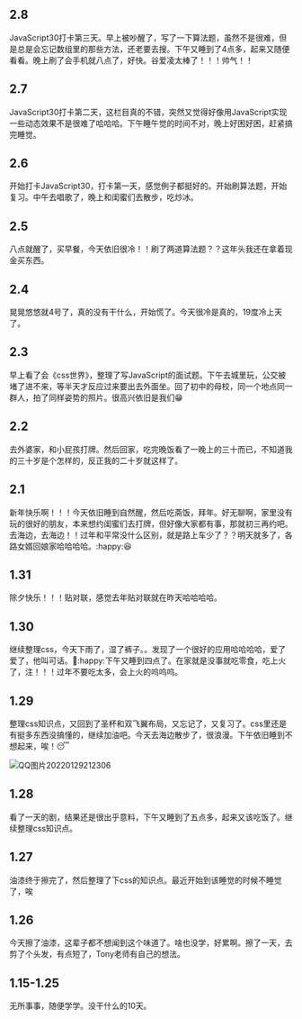 ## 2.8

JavaScript30打卡第三天。早上被吵醒了，写了一下算法题，虽然不是很难，但是总是会忘记数组里的那些方法，还老要去搜。下午又睡到了4点多，起来又随便看看。晚上刷了会手机就八点了，好快。谷爱凌太棒了！！！帅气！！

## 2.7

JavaScript30打卡第二天，这栏目真的不错，突然又觉得好像用JavaScript实现一些动态效果不是很难了哈哈哈。下午睡午觉的时间不对，晚上好困好困，赶紧搞完睡觉。

## 2.6

开始打卡JavaScript30，打卡第一天，感觉例子都挺好的。开始刷算法题，开始复习。中午去唱歌了，晚上和闺蜜们去散步，吃炒冰。

## 2.5

八点就醒了，买早餐，今天依旧很冷！！刷了两道算法题？？这年头我还在拿着现金买东西。

## 2.4

晃晃悠悠就4号了，真的没有干什么，开始慌了。今天很冷是真的，19度冷上天了。

## 2.3

早上看了会《css世界》，整理了写JavaScript的面试题。下午去城里玩，公交被堵了进不来，等半天才反应过来要出去外面坐。回了初中的母校，同一个地点同一群人，拍了同样姿势的照片。很高兴依旧是我们:grin:

## 2.2

去外婆家，和小屁孩打牌。然后回家，吃完晚饭看了一晚上的三十而已，不知道我的三十岁是个怎样的，反正我的二十岁就这样了。

## 2.1

新年快乐啊！！！今天依旧睡到自然醒，然后吃斋饭，拜年。好无聊啊，家里没有玩的很好的朋友，本来想约闺蜜们去打牌，但好像大家都有事，那就初三再约吧。去海边，去海边！！过年和平常没什么区别，就是路上车少了？？明天就多了，各路女婿回娘家哈哈哈哈。:happy::laughing:

## 1.31

除夕快乐！！！贴对联，感觉去年贴对联就在昨天哈哈哈哈。

## 1.30

继续整理css，今天下雨了，湿了裤子。。发现了一个很好的应用哈哈哈哈，爱了爱了，他叫可话。:1st_place_medal::happy:下午又睡到四点了。在家就是没事就吃零食，吃上火了，注！！！过年不要吃太多，会上火的呜呜呜。

## 1.29

整理css知识点，又回到了圣杯和双飞翼布局，又忘记了，又复习了。css里还是有挺多东西没搞懂的，继续加油吧。今天去海边散步了，很浪漫。下午依旧睡到不想起来，唉！:sleeping:

![QQ图片20220129212306](https://gitee.com/guoluyan53/image-bed/raw/master/img/QQ图片20220129212306.jpg)

## 1.28

看了一天的剧，结果还是很出乎意料，下午又睡到了五点多，起来又该吃饭了。继续整理css知识点。

## 1.27

油漆终于擦完了，然后整理了下css的知识点。最近开始到该睡觉的时候不睡觉了，唉

## 1.26

今天擦了油漆，这辈子都不想闻到这个味道了。啥也没学，好累啊。擦了一天，去剪了个头发，有点短了，Tony老师有自己的想法。

## 1.15-1.25

无所事事，随便学学。没干什么的10天。

